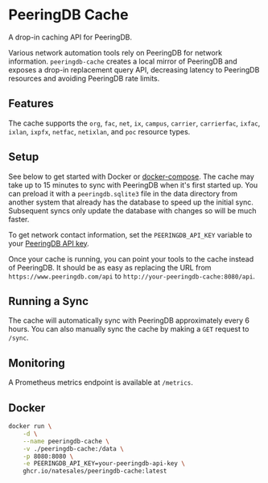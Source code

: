 # PeeringDB Cache

A drop-in caching API for PeeringDB.

Various network automation tools rely on PeeringDB for network information. `peeringdb-cache` creates a local mirror of PeeringDB and exposes a drop-in replacement query API, decreasing latency to PeeringDB resources and avoiding PeeringDB rate limits.

## Features

The cache supports the `org`, `fac`, `net`, `ix`, `campus`, `carrier`, `carrierfac`, `ixfac`, `ixlan`, `ixpfx`, `netfac`, `netixlan`, and `poc` resource types.

## Setup

See below to get started with Docker or [docker-compose](https://github.com/natesales/peeringdb-cache/raw/main/docker-compose.yml). The cache may take up to 15 minutes to sync with PeeringDB when it's first started up. You can preload it with a `peeringdb.sqlite3` file in the data directory from another system that already has the database to speed up the initial sync. Subsequent syncs only update the database with changes so will be much faster.

To get network contact information, set the `PEERINGDB_API_KEY` variable to your [PeeringDB API key](https://docs.peeringdb.com/howto/api_keys/).

Once your cache is running, you can point your tools to the cache instead of PeeringDB. It should be as easy as replacing the URL from `https://www.peeringdb.com/api` to `http://your-peeringdb-cache:8080/api`.

## Running a Sync

The cache will automatically sync with PeeringDB approximately every 6 hours. You can also manually sync the cache by making a `GET` request to `/sync`.

## Monitoring

A Prometheus metrics endpoint is available at `/metrics`.

## Docker

```bash
docker run \
    -d \
    --name peeringdb-cache \
    -v ./peeringdb-cache:/data \
    -p 8080:8080 \
    -e PEERINGDB_API_KEY=your-peeringdb-api-key \
    ghcr.io/natesales/peeringdb-cache:latest
```

